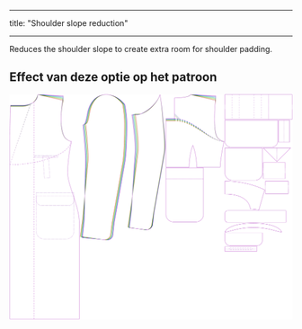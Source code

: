 - - -
title: "Shoulder slope reduction"
- - -

Reduces the shoulder slope to create extra room for shoulder padding.

## Effect van deze optie op het patroon

![This image shows the effect of this option by superimposing several variants that have a different value for this option](carlton_shoulderslopereduction_sample.svg "Effect of this option on the pattern")
